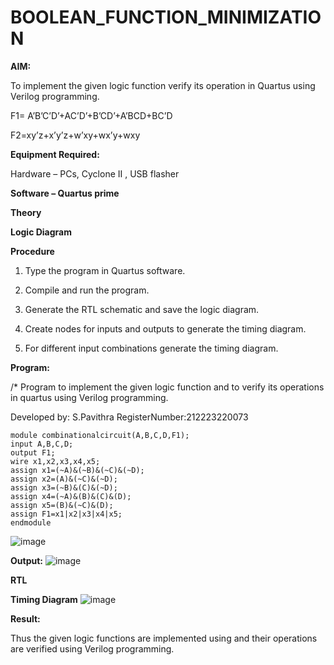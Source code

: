 # BOOLEAN_FUNCTION_MINIMIZATION

**AIM:**

To implement the given logic function verify its operation in Quartus using Verilog programming.

F1= A’B’C’D’+AC’D’+B’CD’+A’BCD+BC’D 

F2=xy’z+x’y’z+w’xy+wx’y+wxy

**Equipment Required:**

Hardware – PCs, Cyclone II , USB flasher

**Software – Quartus prime**

**Theory**

**Logic Diagram**

**Procedure**

1.	Type the program in Quartus software.

2.	Compile and run the program.

3.	Generate the RTL schematic and save the logic diagram.

4.	Create nodes for inputs and outputs to generate the timing diagram.

5.	For different input combinations generate the timing diagram.


**Program:**

/* Program to implement the given logic function and to verify its operations in quartus using Verilog programming. 

Developed by: S.Pavithra RegisterNumber:212223220073

```
module combinationalcircuit(A,B,C,D,F1);
input A,B,C,D;
output F1;
wire x1,x2,x3,x4,x5;
assign x1=(~A)&(~B)&(~C)&(~D);
assign x2=(A)&(~C)&(~D);
assign x3=(~B)&(C)&(~D);
assign x4=(~A)&(B)&(C)&(D);
assign x5=(B)&(~C)&(D);
assign F1=x1|x2|x3|x4|x5;
endmodule
```

![image](https://github.com/Pavithrasaravanakumar/BOOLEAN_FUNCTION_MINIMIZATION/assets/150664013/971719e6-3d36-48eb-9b28-7a6377c28ebd)



**Output:**
![image](https://github.com/Pavithrasaravanakumar/BOOLEAN_FUNCTION_MINIMIZATION/assets/150664013/99e7280b-ba5b-4ca7-9171-8dca3d7fedf8)

**RTL**

**Timing Diagram**
![image](https://github.com/Pavithrasaravanakumar/BOOLEAN_FUNCTION_MINIMIZATION/assets/150664013/67ba0f07-a436-4fa8-a242-d2403bd55c10)

**Result:**

Thus the given logic functions are implemented using and their operations are verified using Verilog programming.

